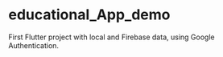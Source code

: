 # educational_App_demo
First Flutter project with local and Firebase data, using Google Authentication.
